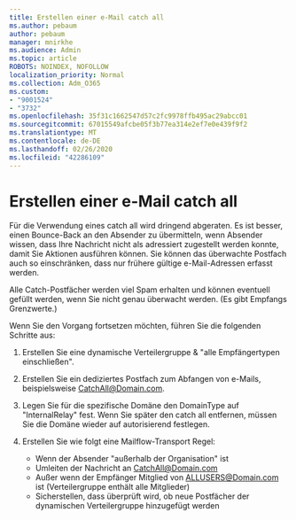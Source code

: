 ```yaml
---
title: Erstellen einer e-Mail catch all
ms.author: pebaum
author: pebaum
manager: mnirkhe
ms.audience: Admin
ms.topic: article
ROBOTS: NOINDEX, NOFOLLOW
localization_priority: Normal
ms.collection: Adm_O365
ms.custom:
- "9001524"
- "3732"
ms.openlocfilehash: 35f31c1662547d57c2fc9978ffb495ac29abcc01
ms.sourcegitcommit: 67015549afcbe05f3b77ea314e2ef7e0e439f9f2
ms.translationtype: MT
ms.contentlocale: de-DE
ms.lasthandoff: 02/26/2020
ms.locfileid: "42286109"
---
```

# <a name="create-an-email-catch-all"></a>Erstellen einer e-Mail catch all

Für die Verwendung eines catch all wird dringend abgeraten. Es ist besser, einen Bounce-Back an den Absender zu übermitteln, wenn Absender wissen, dass Ihre Nachricht nicht als adressiert zugestellt werden konnte, damit Sie Aktionen ausführen können. Sie können das überwachte Postfach auch so einschränken, dass nur frühere gültige e-Mail-Adressen erfasst werden. 

Alle Catch-Postfächer werden viel Spam erhalten und können eventuell gefüllt werden, wenn Sie nicht genau überwacht werden. (Es gibt Empfangs Grenzwerte.) 

Wenn Sie den Vorgang fortsetzen möchten, führen Sie die folgenden Schritte aus:

1. Erstellen Sie eine dynamische Verteilergruppe & "alle Empfängertypen einschließen".

2. Erstellen Sie ein dediziertes Postfach zum Abfangen von e-Mails, beispielsweise CatchAll@Domain.com.

3. Legen Sie für die spezifische Domäne den DomainType auf "InternalRelay" fest. Wenn Sie später den catch all entfernen, müssen Sie die Domäne wieder auf autorisierend festlegen.

4. Erstellen Sie wie folgt eine Mailflow-Transport Regel:

    - Wenn der Absender "außerhalb der Organisation" ist
    - Umleiten der Nachricht an CatchAll@Domain.com
    - Außer wenn der Empfänger Mitglied von ALLUSERS@Domain.com ist (Verteilergruppe enthält alle Mitglieder)
    - Sicherstellen, dass überprüft wird, ob neue Postfächer der dynamischen Verteilergruppe hinzugefügt werden
